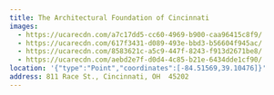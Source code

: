 ```yaml
---
title: The Architectural Foundation of Cincinnati
images:
  - https://ucarecdn.com/a7c17dd5-cc60-4969-b900-caa96415c8f9/
  - https://ucarecdn.com/617f3431-d089-493e-bbd3-b56604f945ac/
  - https://ucarecdn.com/8583621c-a5c9-447f-8243-f913d2671be8/
  - https://ucarecdn.com/aebd2e7f-d0d4-4c85-b21e-6434dde1cf90/
location: '{"type":"Point","coordinates":[-84.51569,39.10476]}'
address: 811 Race St., Cincinnati, OH  45202
---
```

